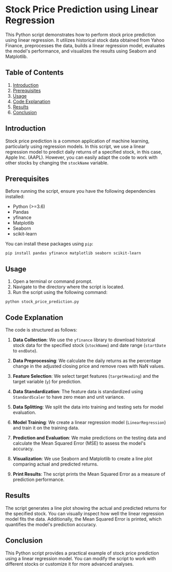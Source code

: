 # Stock Price Prediction using Linear Regression

This Python script demonstrates how to perform stock price prediction using linear regression. It utilizes historical stock data obtained from Yahoo Finance, preprocesses the data, builds a linear regression model, evaluates the model's performance, and visualizes the results using Seaborn and Matplotlib.

## Table of Contents

1. [Introduction](#introduction)
2. [Prerequisites](#prerequisites)
3. [Usage](#usage)
4. [Code Explanation](#code-explanation)
5. [Results](#results)
6. [Conclusion](#conclusion)

## Introduction

Stock price prediction is a common application of machine learning, particularly using regression models. In this script, we use a linear regression model to predict daily returns of a specified stock, in this case, Apple Inc. (AAPL). However, you can easily adapt the code to work with other stocks by changing the `stockName` variable.

## Prerequisites

Before running the script, ensure you have the following dependencies installed:

- Python (>=3.6)
- Pandas
- yfinance
- Matplotlib
- Seaborn
- scikit-learn

You can install these packages using `pip`:

```
pip install pandas yfinance matplotlib seaborn scikit-learn
```

## Usage

1. Open a terminal or command prompt.
2. Navigate to the directory where the script is located.
3. Run the script using the following command:

```
python stock_price_prediction.py
```

## Code Explanation

The code is structured as follows:

1. **Data Collection**: We use the `yfinance` library to download historical stock data for the specified stock (`stockName`) and date range (`startDate` to `endDate`).

2. **Data Preprocessing**: We calculate the daily returns as the percentage change in the adjusted closing price and remove rows with NaN values.

3. **Feature Selection**: We select target features (`targetHeading`) and the target variable (`y`) for prediction.

4. **Data Standardization**: The feature data is standardized using `StandardScaler` to have zero mean and unit variance.

5. **Data Splitting**: We split the data into training and testing sets for model evaluation.

6. **Model Training**: We create a linear regression model (`LinearRegression`) and train it on the training data.

7. **Prediction and Evaluation**: We make predictions on the testing data and calculate the Mean Squared Error (MSE) to assess the model's accuracy.

8. **Visualization**: We use Seaborn and Matplotlib to create a line plot comparing actual and predicted returns.

9. **Print Results**: The script prints the Mean Squared Error as a measure of prediction performance.

## Results

The script generates a line plot showing the actual and predicted returns for the specified stock. You can visually inspect how well the linear regression model fits the data. Additionally, the Mean Squared Error is printed, which quantifies the model's prediction accuracy.

## Conclusion

This Python script provides a practical example of stock price prediction using a linear regression model. You can modify the script to work with different stocks or customize it for more advanced analyses.
